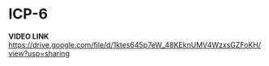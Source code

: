 # ICP-6
**VIDEO LINK** https://drive.google.com/file/d/1ktes645p7eW_48KEknUMV4WzxsGZFoKH/view?usp=sharing
